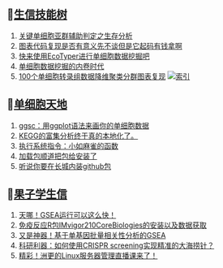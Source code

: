 ## 📝[生信技能树](https://github.com/ixxmu/mp_duty/issues?q=label%3A%E7%94%9F%E4%BF%A1%E6%8A%80%E8%83%BD%E6%A0%91+is%3Aclosed)
<!-- 1issueTable -->

1. [关键单细胞亚群辅助判定之生存分析](https://github.com/ixxmu/mp_duty/issues/4038) 
2. [图表代码复现是否有意义先不谈但是它起码有钱拿啊](https://github.com/ixxmu/mp_duty/issues/4037) 
3. [快来使用EcoTyper进行单细胞数据挖掘吧](https://github.com/ixxmu/mp_duty/issues/3993) 
4. [单细胞数据挖掘的内卷时代](https://github.com/ixxmu/mp_duty/issues/3982) 
5. [100个单细胞转录组数据降维聚类分群图表复现](https://github.com/ixxmu/mp_duty/issues/3981) [![索引](https://img.shields.io/github/labels/ixxmu/mp_duty/索引)](https://github.com/ixxmu/mp_duty/labels/索引)
<!-- 1issueTable -->
## 📝[单细胞天地](https://github.com/ixxmu/mp_duty/issues?q=label%3A%E5%8D%95%E7%BB%86%E8%83%9E%E5%A4%A9%E5%9C%B0+is%3Aclosed)
<!-- 2issueTable -->

1. [ggsc：用ggplot语法来画你的单细胞数据](https://github.com/ixxmu/mp_duty/issues/4021) 
2. [KEGG的富集分析终于真的本地化了。](https://github.com/ixxmu/mp_duty/issues/4013) 
3. [执行系统指令：小如麻雀的函数](https://github.com/ixxmu/mp_duty/issues/3960) 
4. [加载包顺道把包给安装了](https://github.com/ixxmu/mp_duty/issues/3933) 
5. [听说你要在长城内装github包](https://github.com/ixxmu/mp_duty/issues/3926) 
<!-- 2issueTable -->

## 📝[果子学生信](https://github.com/ixxmu/mp_duty/issues?q=label%3A%E6%9E%9C%E5%AD%90%E5%AD%A6%E7%94%9F%E4%BF%A1+is%3Aclosed)
<!-- 3issueTable -->

1. [天哪！GSEA运行可以这么快！](https://github.com/ixxmu/mp_duty/issues/3953) 
2. [免疫反应R包IMvigor210CoreBiologies的安装以及数据获取](https://github.com/ixxmu/mp_duty/issues/3795) 
3. [又是神器！基于单基因批量相关性分析的GSEA](https://github.com/ixxmu/mp_duty/issues/3772) 
4. [科研利器：如何使用CRISPR screening实现精准的大海捞针？](https://github.com/ixxmu/mp_duty/issues/3684) 
5. [精彩！洲更的Linux服务器管理直播课来了！](https://github.com/ixxmu/mp_duty/issues/3659) 
<!-- 3issueTable -->
